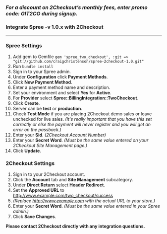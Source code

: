 ### _For a discount on 2Checkout’s monthly fees, enter promo code:  GIT2CO  during signup._

### Integrate Spree -v 1.0.x with 2Checkout
----------------------------------------

### Spree Settings

1. Add gem to Gemfile `gem 'spree_two_checkout', :git => "git://github.com/craigchristenson/spree-2checkout-1.0.git"`
2. Run `bundle install`
3. Sign in to your Spree admin.
4. Under **Configuration** click **Payment Methods**.
5. Click **New Payment Method**.
6. Enter a payment method name and description.
7. Set your environment and select **Yes** for **Active**.
8. For **Provider** select **Spree::BillingIntegration::TwoCheckout**.
9. Click **Create**.
10. Server can be **test** or **production**.
11.  Check **Test Mode** if you are placing 2Checkout demo sales or leave unchecked for live sales. _(It's really important that you have this set correctly or else the payment will never register and you will get an error on the passback.)_
12. Enter your **Sid**. _(2Checkout Account Number)_
13. Enter your **Secret Word**. _(Must be the same value entered on your 2Checkout Site Management page.)_
14. Click **Update**.

### 2Checkout Settings

1. Sign in to your 2Checkout account.
2. Click the **Account** tab and **Site Management** subcategory.
3. Under **Direct Return** select **Header Redirect**.
4. Set the **Approved URL** to http://www.example.com/two_checkout/success
5.  _(Replace http://www.example.com with the actual URL to your store.)_
6. Enter your **Secret Word**. _(Must be the same value entered in your Spree admin.)_
7. Click **Save Changes**.

**Please contact 2Checkout directly with any integration questions.**
